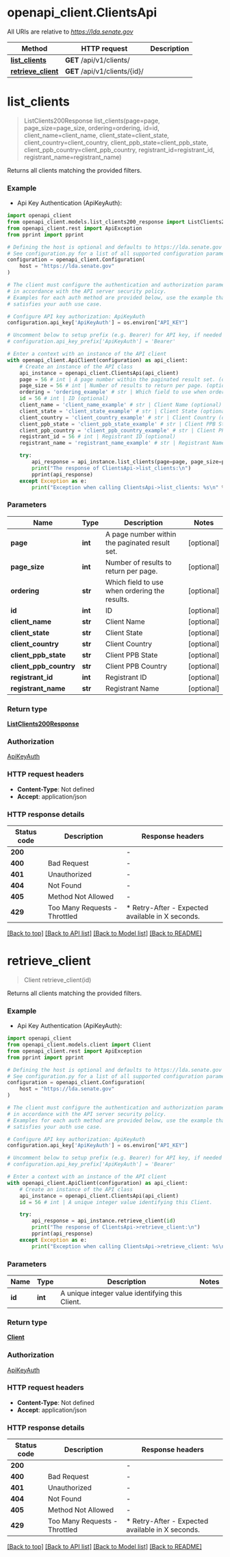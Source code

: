 # openapi_client.ClientsApi

All URIs are relative to *https://lda.senate.gov*

Method | HTTP request | Description
------------- | ------------- | -------------
[**list_clients**](ClientsApi.md#list_clients) | **GET** /api/v1/clients/ | 
[**retrieve_client**](ClientsApi.md#retrieve_client) | **GET** /api/v1/clients/{id}/ | 


# **list_clients**
> ListClients200Response list_clients(page=page, page_size=page_size, ordering=ordering, id=id, client_name=client_name, client_state=client_state, client_country=client_country, client_ppb_state=client_ppb_state, client_ppb_country=client_ppb_country, registrant_id=registrant_id, registrant_name=registrant_name)



Returns all clients matching the provided filters.

### Example

* Api Key Authentication (ApiKeyAuth):

```python
import openapi_client
from openapi_client.models.list_clients200_response import ListClients200Response
from openapi_client.rest import ApiException
from pprint import pprint

# Defining the host is optional and defaults to https://lda.senate.gov
# See configuration.py for a list of all supported configuration parameters.
configuration = openapi_client.Configuration(
    host = "https://lda.senate.gov"
)

# The client must configure the authentication and authorization parameters
# in accordance with the API server security policy.
# Examples for each auth method are provided below, use the example that
# satisfies your auth use case.

# Configure API key authorization: ApiKeyAuth
configuration.api_key['ApiKeyAuth'] = os.environ["API_KEY"]

# Uncomment below to setup prefix (e.g. Bearer) for API key, if needed
# configuration.api_key_prefix['ApiKeyAuth'] = 'Bearer'

# Enter a context with an instance of the API client
with openapi_client.ApiClient(configuration) as api_client:
    # Create an instance of the API class
    api_instance = openapi_client.ClientsApi(api_client)
    page = 56 # int | A page number within the paginated result set. (optional)
    page_size = 56 # int | Number of results to return per page. (optional)
    ordering = 'ordering_example' # str | Which field to use when ordering the results. (optional)
    id = 56 # int | ID (optional)
    client_name = 'client_name_example' # str | Client Name (optional)
    client_state = 'client_state_example' # str | Client State (optional)
    client_country = 'client_country_example' # str | Client Country (optional)
    client_ppb_state = 'client_ppb_state_example' # str | Client PPB State (optional)
    client_ppb_country = 'client_ppb_country_example' # str | Client PPB Country (optional)
    registrant_id = 56 # int | Registrant ID (optional)
    registrant_name = 'registrant_name_example' # str | Registrant Name (optional)

    try:
        api_response = api_instance.list_clients(page=page, page_size=page_size, ordering=ordering, id=id, client_name=client_name, client_state=client_state, client_country=client_country, client_ppb_state=client_ppb_state, client_ppb_country=client_ppb_country, registrant_id=registrant_id, registrant_name=registrant_name)
        print("The response of ClientsApi->list_clients:\n")
        pprint(api_response)
    except Exception as e:
        print("Exception when calling ClientsApi->list_clients: %s\n" % e)
```



### Parameters


Name | Type | Description  | Notes
------------- | ------------- | ------------- | -------------
 **page** | **int**| A page number within the paginated result set. | [optional] 
 **page_size** | **int**| Number of results to return per page. | [optional] 
 **ordering** | **str**| Which field to use when ordering the results. | [optional] 
 **id** | **int**| ID | [optional] 
 **client_name** | **str**| Client Name | [optional] 
 **client_state** | **str**| Client State | [optional] 
 **client_country** | **str**| Client Country | [optional] 
 **client_ppb_state** | **str**| Client PPB State | [optional] 
 **client_ppb_country** | **str**| Client PPB Country | [optional] 
 **registrant_id** | **int**| Registrant ID | [optional] 
 **registrant_name** | **str**| Registrant Name | [optional] 

### Return type

[**ListClients200Response**](ListClients200Response.md)

### Authorization

[ApiKeyAuth](../README.md#ApiKeyAuth)

### HTTP request headers

 - **Content-Type**: Not defined
 - **Accept**: application/json

### HTTP response details

| Status code | Description | Response headers |
|-------------|-------------|------------------|
**200** |  |  -  |
**400** | Bad Request |  -  |
**401** | Unauthorized |  -  |
**404** | Not Found |  -  |
**405** | Method Not Allowed |  -  |
**429** | Too Many Requests - Throttled |  * Retry-After -  Expected available in X seconds. <br>  |

[[Back to top]](#) [[Back to API list]](../README.md#documentation-for-api-endpoints) [[Back to Model list]](../README.md#documentation-for-models) [[Back to README]](../README.md)

# **retrieve_client**
> Client retrieve_client(id)



Returns all clients matching the provided filters.

### Example

* Api Key Authentication (ApiKeyAuth):

```python
import openapi_client
from openapi_client.models.client import Client
from openapi_client.rest import ApiException
from pprint import pprint

# Defining the host is optional and defaults to https://lda.senate.gov
# See configuration.py for a list of all supported configuration parameters.
configuration = openapi_client.Configuration(
    host = "https://lda.senate.gov"
)

# The client must configure the authentication and authorization parameters
# in accordance with the API server security policy.
# Examples for each auth method are provided below, use the example that
# satisfies your auth use case.

# Configure API key authorization: ApiKeyAuth
configuration.api_key['ApiKeyAuth'] = os.environ["API_KEY"]

# Uncomment below to setup prefix (e.g. Bearer) for API key, if needed
# configuration.api_key_prefix['ApiKeyAuth'] = 'Bearer'

# Enter a context with an instance of the API client
with openapi_client.ApiClient(configuration) as api_client:
    # Create an instance of the API class
    api_instance = openapi_client.ClientsApi(api_client)
    id = 56 # int | A unique integer value identifying this Client.

    try:
        api_response = api_instance.retrieve_client(id)
        print("The response of ClientsApi->retrieve_client:\n")
        pprint(api_response)
    except Exception as e:
        print("Exception when calling ClientsApi->retrieve_client: %s\n" % e)
```



### Parameters


Name | Type | Description  | Notes
------------- | ------------- | ------------- | -------------
 **id** | **int**| A unique integer value identifying this Client. | 

### Return type

[**Client**](Client.md)

### Authorization

[ApiKeyAuth](../README.md#ApiKeyAuth)

### HTTP request headers

 - **Content-Type**: Not defined
 - **Accept**: application/json

### HTTP response details

| Status code | Description | Response headers |
|-------------|-------------|------------------|
**200** |  |  -  |
**400** | Bad Request |  -  |
**401** | Unauthorized |  -  |
**404** | Not Found |  -  |
**405** | Method Not Allowed |  -  |
**429** | Too Many Requests - Throttled |  * Retry-After -  Expected available in X seconds. <br>  |

[[Back to top]](#) [[Back to API list]](../README.md#documentation-for-api-endpoints) [[Back to Model list]](../README.md#documentation-for-models) [[Back to README]](../README.md)

